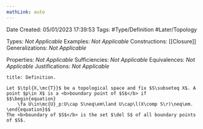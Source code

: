 ```yaml
---
mathLink: auto
---
```


<div class="topSpace"></div>

Date Created: 05/01/2023 17:39:53
Tags: #Type/Definition #Later/Topology

Types: <i>Not Applicable</i>
Examples: <i>Not Applicable</i>
Constructions: [[Closure]]
Generalizations: <i>Not Applicable</i>

Properties: <i>Not Applicable</i>
Sufficiencies: <i>Not Applicable</i>
Equivalences: <i>Not Applicable</i>
Justifications: <i>Not Applicable</i>

``` ad-Definition
title: Definition.

Let $\tpl{X,\mc{T}}$ be a topological space and fix $S\subseteq X$. A point $p\in X$ is a <b>boundary point of $S$</b> if
$$\begin{equation}
    \fa U\in\mc{U}_p:U\cap S\neq\em\land U\cap\l(X\comp S\r)\neq\em.
\end{equation}$$
The <b>boundary of $S$</b> is the set $\del S$ of all boundary points of $S$.

```
